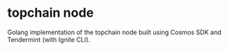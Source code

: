 # topchain node

Golang implementation of the topchain node built using Cosmos SDK and Tendermint (with Ignite CLI).